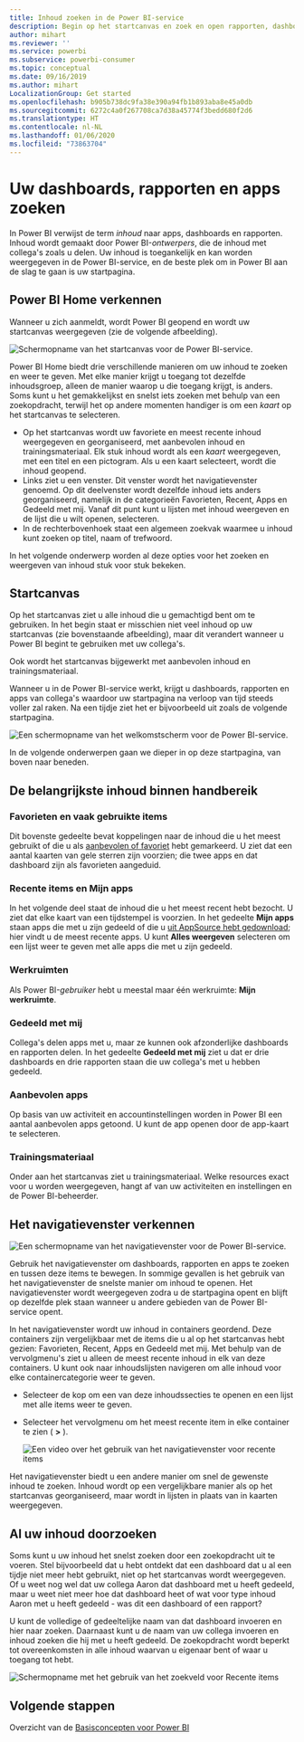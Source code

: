 ```yaml
---
title: Inhoud zoeken in de Power BI-service
description: Begin op het startcanvas en zoek en open rapporten, dashboards en apps.
author: mihart
ms.reviewer: ''
ms.service: powerbi
ms.subservice: powerbi-consumer
ms.topic: conceptual
ms.date: 09/16/2019
ms.author: mihart
LocalizationGroup: Get started
ms.openlocfilehash: b905b738dc9fa38e390a94fb1b893aba8e45a0db
ms.sourcegitcommit: 6272c4a0f267708ca7d38a45774f3bedd680f2d6
ms.translationtype: HT
ms.contentlocale: nl-NL
ms.lasthandoff: 01/06/2020
ms.locfileid: "73863704"
---
```

# <a name="find-your-dashboards-reports-and-apps"></a>Uw dashboards, rapporten en apps zoeken
In Power BI verwijst de term *inhoud* naar apps, dashboards en rapporten. Inhoud wordt gemaakt door Power BI-*ontwerpers*, die de inhoud met collega's zoals u delen. Uw inhoud is toegankelijk en kan worden weergegeven in de Power BI-service, en de beste plek om in Power BI aan de slag te gaan is uw startpagina.

## <a name="explore-power-bi-home"></a>Power BI Home verkennen
Wanneer u zich aanmeldt, wordt Power BI geopend en wordt uw startcanvas weergegeven (zie de volgende afbeelding).
 
![Schermopname van het startcanvas voor de Power BI-service.](media/end-user-home/power-bi-home.png)

Power BI Home biedt drie verschillende manieren om uw inhoud te zoeken en weer te geven. Met elke manier krijgt u toegang tot dezelfde inhoudsgroep, alleen de manier waarop u die toegang krijgt, is anders. Soms kunt u het gemakkelijkst en snelst iets zoeken met behulp van een zoekopdracht, terwijl het op andere momenten handiger is om een *kaart* op het startcanvas te selecteren.

- Op het startcanvas wordt uw favoriete en meest recente inhoud weergegeven en georganiseerd, met aanbevolen inhoud en trainingsmateriaal. Elk stuk inhoud wordt als een *kaart* weergegeven, met een titel en een pictogram. Als u een kaart selecteert, wordt die inhoud geopend.
- Links ziet u een venster. Dit venster wordt het navigatievenster genoemd. Op dit deelvenster wordt dezelfde inhoud iets anders georganiseerd, namelijk in de categorieën Favorieten, Recent, Apps en Gedeeld met mij. Vanaf dit punt kunt u lijsten met inhoud weergeven en de lijst die u wilt openen, selecteren.
- In de rechterbovenhoek staat een algemeen zoekvak waarmee u inhoud kunt zoeken op titel, naam of trefwoord.

In het volgende onderwerp worden al deze opties voor het zoeken en weergeven van inhoud stuk voor stuk bekeken.

## <a name="home-canvas"></a>Startcanvas
Op het startcanvas ziet u alle inhoud die u gemachtigd bent om te gebruiken. In het begin staat er misschien niet veel inhoud op uw startcanvas (zie bovenstaande afbeelding), maar dit verandert wanneer u Power BI begint te gebruiken met uw collega's.

Ook wordt het startcanvas bijgewerkt met aanbevolen inhoud en trainingsmateriaal. 
 
Wanneer u in de Power BI-service werkt, krijgt u dashboards, rapporten en apps van collega's waardoor uw startpagina na verloop van tijd steeds voller zal raken. Na een tijdje ziet het er bijvoorbeeld uit zoals de volgende startpagina.

![Een schermopname van het welkomstscherm voor de Power BI-service.](media/end-user-home/power-bi-home-older.png)

 
In de volgende onderwerpen gaan we dieper in op deze startpagina, van boven naar beneden.

## <a name="most-important-content-at-your-fingertips"></a>De belangrijkste inhoud binnen handbereik

### <a name="favorites-and-frequents"></a>Favorieten en vaak gebruikte items
Dit bovenste gedeelte bevat koppelingen naar de inhoud die u het meest gebruikt of die u als [aanbevolen of favoriet](end-user-favorite.md) hebt gemarkeerd. U ziet dat een aantal kaarten van gele sterren zijn voorzien; die twee apps en dat dashboard zijn als favorieten aangeduid.
 
### <a name="recents-and-my-apps"></a>Recente items en Mijn apps
In het volgende deel staat de inhoud die u het meest recent hebt bezocht. U ziet dat elke kaart van een tijdstempel is voorzien. In het gedeelte **Mijn apps** staan apps die met u zijn gedeeld of die u [uit AppSource hebt gedownload](end-user-apps.md); hier vindt u de meest recente apps. U kunt **Alles weergeven** selecteren om een lijst weer te geven met alle apps die met u zijn gedeeld.

### <a name="workspaces"></a>Werkruimten
Als Power BI-*gebruiker* hebt u meestal maar één werkruimte: **Mijn werkruimte**. 

### <a name="shared-with-me"></a>Gedeeld met mij
Collega's delen apps met u, maar ze kunnen ook afzonderlijke dashboards en rapporten delen. In het gedeelte **Gedeeld met mij** ziet u dat er drie dashboards en drie rapporten staan die uw collega's met u hebben gedeeld.

### <a name="recommended-apps"></a>Aanbevolen apps
Op basis van uw activiteit en accountinstellingen worden in Power BI een aantal aanbevolen apps getoond. U kunt de app openen door de app-kaart te selecteren.
 
### <a name="learning-resources"></a>Trainingsmateriaal
Onder aan het startcanvas ziet u trainingsmateriaal. Welke resources exact voor u worden weergegeven, hangt af van uw activiteiten en instellingen en de Power BI-beheerder. 
 
## <a name="explore-the-nav-pane"></a>Het navigatievenster verkennen

![Een schermopname van het navigatievenster voor de Power BI-service.](media/end-user-home/power-bi-nav-bar.png)


Gebruik het navigatievenster om dashboards, rapporten en apps te zoeken en tussen deze items te bewegen. In sommige gevallen is het gebruik van het navigatievenster de snelste manier om inhoud te openen.
Het navigatievenster wordt weergegeven zodra u de startpagina opent en blijft op dezelfde plek staan wanneer u andere gebieden van de Power BI-service opent.
  
In het navigatievenster wordt uw inhoud in containers geordend. Deze containers zijn vergelijkbaar met de items die u al op het startcanvas hebt gezien: Favorieten, Recent, Apps en Gedeeld met mij. Met behulp van de vervolgmenu's ziet u alleen de meest recente inhoud in elk van deze containers. U kunt ook naar inhoudslijsten navigeren om alle inhoud voor elke containercategorie weer te geven.
 
- Selecteer de kop om een van deze inhoudssecties te openen en een lijst met alle items weer te geven.
- Selecteer het vervolgmenu om het meest recente item in elke container te zien ( **>** ).

    ![Een video over het gebruik van het navigatievenster voor recente items](media/end-user-home/power-bi-nav-bar.gif)

 
Het navigatievenster biedt u een andere manier om snel de gewenste inhoud te zoeken. Inhoud wordt op een vergelijkbare manier als op het startcanvas georganiseerd, maar wordt in lijsten in plaats van in kaarten weergegeven. 

## <a name="search-all-of-your-content"></a>Al uw inhoud doorzoeken
Soms kunt u uw inhoud het snelst zoeken door een zoekopdracht uit te voeren. Stel bijvoorbeeld dat u hebt ontdekt dat een dashboard dat u al een tijdje niet meer hebt gebruikt, niet op het startcanvas wordt weergegeven. Of u weet nog wel dat uw collega Aaron dat dashboard met u heeft gedeeld, maar u weet niet meer hoe dat dashboard heet of wat voor type inhoud Aaron met u heeft gedeeld - was dit een dashboard of een rapport?
 
U kunt de volledige of gedeeltelijke naam van dat dashboard invoeren en hier naar zoeken. Daarnaast kunt u de naam van uw collega invoeren en inhoud zoeken die hij met u heeft gedeeld. De zoekopdracht wordt beperkt tot overeenkomsten in alle inhoud waarvan u eigenaar bent of waar u toegang tot hebt.

![Schermopname met het gebruik van het zoekveld voor Recente items](media/end-user-home/power-bi-search.png)

## <a name="next-steps"></a>Volgende stappen
Overzicht van de [Basisconcepten voor Power BI](end-user-basic-concepts.md)
